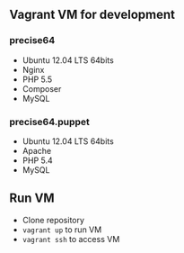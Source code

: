 ## Vagrant VM for development

### precise64

- Ubuntu 12.04 LTS 64bits
- Nginx
- PHP 5.5
- Composer
- MySQL

### precise64.puppet

- Ubuntu 12.04 LTS 64bits
- Apache
- PHP 5.4
- MySQL

## Run VM

- Clone repository
- `vagrant up` to run VM
- `vagrant ssh` to access VM
